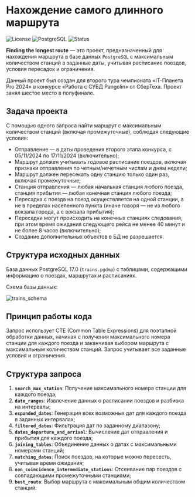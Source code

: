 # Нахождение самого длинного маршрута

![License](https://img.shields.io/github/license/VitalinaZlo/IT-planeta2024_SberTex_PostgreSQL?style=flat-square&color=e5573e&label=License)
![PostgreSQL](https://img.shields.io/badge/build-17-brightgreen?style=flat-square&label=PostgreSQL&color=032677)
![Status](https://img.shields.io/badge/build-completed-green?style=flat-square&label=Status&color=3dc322)


**Finding the longest route** — это проект, предназначенный для нахождения маршрута в базе данных `PostgreSQL` с максимальным количеством станций в заданные даты, учитывая расписание поездов, условия пересадок и ограничения.

Данный проект был создан для второго тура чемпионата «IT-Планета Pro 2024» в конкурсе «Работа с СУБД Pangolin» от СберТеха. Проект занял шестое место в полуфинале.

## Задача проекта

С помощью одного запроса найти маршрут с максимальным количеством станций (включая промежуточные), соблюдая следующие условия:

- Отправление — в даты проведения второго этапа конкурса, с 05/11/2024 по 17/11/2024 (включительно);
- Маршрут должен учитывать годовое расписание поездов, включая признаки отправления по четным/нечетным числам и дням недели;
- Маршрут должен пересекать одну станцию только один раз, включая промежуточные;
- Станция отправления — любая начальная станция любого поезда, станция прибытия — любая конечная станция любого поезда;
- Пересадка с поезда на поезд осуществляется на одной станции, а не в пределах населенного пункта (иначе говоря — не из любого вокзала города, а с вокзала прибытия);
- Пересадки могут происходить на конечных станциях следования, при этом время ожидания следующего рейса не менее 40 минут и не более 8 часов (включительно);
- Создание дополнительных объектов в БД не разрешается.

## Структура исходных данных

База данных PostgreSQL 17.0 (`trains.pgdmp`) с таблицами, содержащими информацию о поездах, маршрутах и расписаниях.

Схема базы данных:

![trains_schema](https://github.com/user-attachments/assets/90312bca-2abc-44aa-9e47-1a7756b456f9)

## Принцип работы кода

Запрос использует CTE (Common Table Expressions) для поэтапной обработки данных, начиная с получения максимального номера станции для каждого поезда и заканчивая выбором маршрута с максимальным количеством станций. Запрос учитывает все заданные условия и ограничения.

## Структура запроса

1. **`search_max_station`**: Получение максимального номера станции для каждого поезда;
2. **`date_ranges`**: Извлечение данных о расписании поездов и разбивка на интервалы;
3. **`expanded_dates`**: Генерация всех возможных дат для каждого поезда в заданных интервалах;
4. **`filtered_dates`**: Фильтрация дат по заданному диапазону;
5. **`dates_departure_and_arrival`**: Вычисление дат отправления и прибытия для каждого поезда;
6. **`joining_tables`**: Объединение данных о датах с максимальными номерами станций;
7. **`matching_dates`**: Поиск поездов, на которые можно пересесть, учитывая время ожидания;
8. **`non_coincidence_intermediate_stations`**: Отсеивание пар поездов с совпадающими промежуточными станциями;
9. **`best_route`**: Выбор маршрута с максимальным общим количеством станций.

